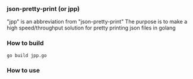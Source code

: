 ### json-pretty-print (or jpp)
"jpp" is an abbreviation from "json-pretty-print" 
The purpose is to make a high speed/throughput solution for pretty printing json files in golang 

### How to build

```
go build jpp.go
```

### How to use

